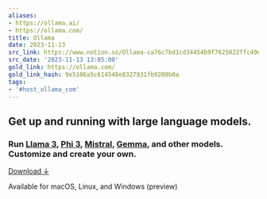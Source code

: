 ```yaml
---
aliases:
- https://ollama.ai/
- https://ollama.com/
title: Ollama
date: 2023-11-13
src_link: https://www.notion.so/Ollama-ca76c7bd1cd34454b9f7625022ffc49e
src_date: '2023-11-13 13:05:00'
gold_link: https://ollama.com/
gold_link_hash: 9e5106a5c614548e8327931fb9200b0a
tags:
- '#host_ollama_com'
---
```




Get up and running with large language models.
----------------------------------------------


### Run [Llama 3](/library/llama3), [Phi 3](/library/phi3), [Mistral](/library/mistral), [Gemma](/library/gemma), and other models. Customize and create your own.




[Download ↓](/download) 

 Available for macOS, Linux, and Windows (preview)